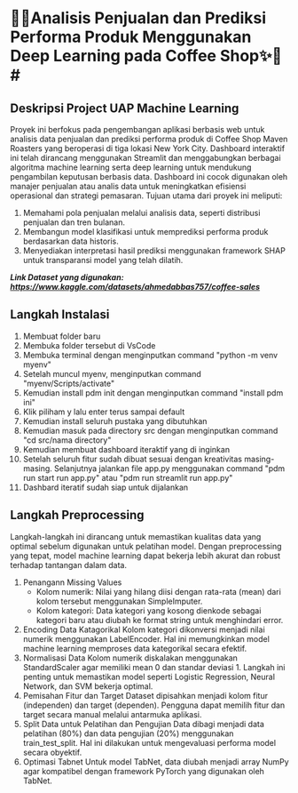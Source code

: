# 🎁✨Analisis Penjualan dan Prediksi Performa Produk Menggunakan Deep Learning pada Coffee Shop✨🎁#

## Deskripsi Project UAP Machine Learning
Proyek ini berfokus pada pengembangan aplikasi berbasis web untuk analisis data penjualan dan prediksi performa produk di Coffee Shop Maven Roasters yang beroperasi di tiga lokasi New York City. Dashboard interaktif ini telah dirancang menggunakan Streamlit dan menggabungkan berbagai algoritma machine learning serta deep learning untuk mendukung pengambilan keputusan berbasis data. Dashboard ini cocok digunakan oleh manajer penjualan atau analis data untuk meningkatkan efisiensi operasional dan strategi pemasaran. Tujuan utama dari proyek ini meliputi:
1. Memahami pola penjualan melalui analisis data, seperti distribusi penjualan dan tren bulanan.
2. Membangun model klasifikasi untuk memprediksi performa produk berdasarkan data historis.
3. Menyediakan interpretasi hasil prediksi menggunakan framework SHAP untuk transparansi model yang telah dilatih.

***Link Dataset yang digunakan: https://www.kaggle.com/datasets/ahmedabbas757/coffee-sales***

## Langkah Instalasi
1. Membuat folder baru
2. Membuka folder tersebut di VsCode
3. Membuka terminal dengan menginputkan command "python -m venv myenv"
4. Setelah muncul myenv, menginputkan command "myenv/Scripts/activate"
5. Kemudian install pdm init dengan menginputkan command "install pdm ini"
6. Klik piliham y lalu enter terus sampai default
7. Kemudian install seluruh pustaka yang dibutuhkan
8. Kemudian masuk pada directory src dengan menginputkan command "cd src/nama directory"
9. Kemudian membuat dashboard iteraktif yang di inginkan
10. Setelah seluruh fitur sudah dibuat sesuai dengan kreativitas masing-masing. Selanjutnya jalankan file app.py menggunakan command "pdm run start run app.py" atau "pdm run streamlit run app.py"
11. Dashbard iteratif sudah siap untuk dijalankan

## Langkah Preprocessing
Langkah-langkah ini dirancang untuk memastikan kualitas data yang optimal sebelum digunakan untuk pelatihan model. Dengan preprocessing yang tepat, model machine learning dapat bekerja lebih akurat dan robust terhadap tantangan dalam data.
1. Penangann Missing Values
   - Kolom numerik: Nilai yang hilang diisi dengan rata-rata (mean) dari kolom tersebut menggunakan SimpleImputer.
   - Kolom kategori: Data kategori yang kosong dienkode sebagai kategori baru atau diubah ke format string untuk menghindari error.
2. Encoding Data Katagorikal
      Kolom kategori dikonversi menjadi nilai numerik menggunakan LabelEncoder. Hal ini memungkinkan model machine learning memproses data kategorikal secara efektif.
4. Normalisasi Data
      Kolom numerik diskalakan menggunakan StandardScaler agar memiliki mean 0 dan standar deviasi 1. Langkah ini penting untuk memastikan model seperti Logistic Regression, Neural Network, dan SVM bekerja optimal.
5. Pemisahan Fitur dan Target
      Dataset dipisahkan menjadi kolom fitur (independen) dan target (dependen). Pengguna dapat memilih fitur dan target secara manual melalui antarmuka aplikasi.
6. Split Data untuk Pelatihan dan Pengujian
      Data dibagi menjadi data pelatihan (80%) dan data pengujian (20%) menggunakan train_test_split. Hal ini dilakukan untuk mengevaluasi performa model secara obyektif.
7. Optimasi Tabnet
       Untuk model TabNet, data diubah menjadi array NumPy agar kompatibel dengan framework PyTorch yang digunakan oleh TabNet.

